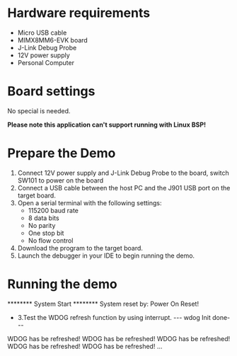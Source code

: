 Hardware requirements
=====================
- Micro USB cable
- MIMX8MM6-EVK  board
- J-Link Debug Probe
- 12V power supply
- Personal Computer

Board settings
============
No special is needed.

**Please note this application can't support running with Linux BSP!**

Prepare the Demo
===============
1.  Connect 12V power supply and J-Link Debug Probe to the board, switch SW101 to power on the board
2.  Connect a USB cable between the host PC and the J901 USB port on the target board.
3.  Open a serial terminal with the following settings:
    - 115200 baud rate
    - 8 data bits
    - No parity
    - One stop bit
    - No flow control
4.  Download the program to the target board.
5.  Launch the debugger in your IDE to begin running the demo.

Running the demo
===============
******** System Start ********
System reset by: Power On Reset!

- 3.Test the WDOG refresh function by using interrupt.
--- wdog Init done---

WDOG has be refreshed!
WDOG has be refreshed!
WDOG has be refreshed!
WDOG has be refreshed!
WDOG has be refreshed!
...
~~~~~~~~~~~~~~~~~~~~~